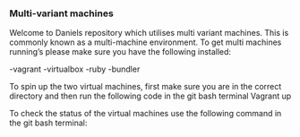 ### Multi-variant machines
Welcome to Daniels repository which utilises multi variant machines. This is commonly known as a multi-machine environment.
To get multi machines running’s please make sure you have the following installed:

-vagrant
-virtualbox
-ruby
-bundler

To spin up the two virtual machines, first make sure you are in the correct directory and then run the following code in the git bash terminal
Vagrant up

To check the status of the virtual machines use the following command in the git bash terminal:

